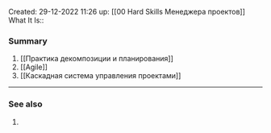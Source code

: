 Created: 29-12-2022 11:26
up: [[00 Hard Skills Менеджера проектов]]
What It Is::

### Summary
1. [[Практика декомпозиции и планирования]]
2. [[Agile]]
3. [[Каскадная система управления проектами]] 
__________
### See also
1. 